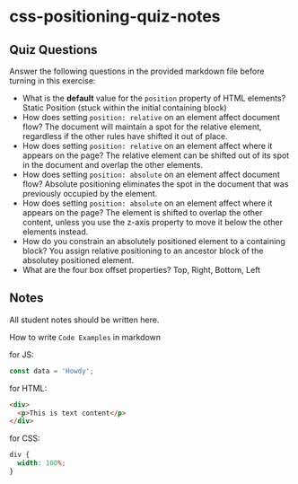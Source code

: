# css-positioning-quiz-notes

## Quiz Questions

Answer the following questions in the provided markdown file before turning in this exercise:

- What is the **default** value for the `position` property of HTML elements?
  Static Position (stuck within the initial containing block)
- How does setting `position: relative` on an element affect document flow?
  The document will maintain a spot for the relative element, regardless if the other rules have shifted it out of place.
- How does setting `position: relative` on an element affect where it appears on the page?
  The relative element can be shifted out of its spot in the document and overlap the other elements.
- How does setting `position: absolute` on an element affect document flow?
  Absolute positioning eliminates the spot in the document that was previously occupied by the element.
- How does setting `position: absolute` on an element affect where it appears on the page?
  The element is shifted to overlap the other content, unless you use the z-axis property to move it below the other elements instead.
- How do you constrain an absolutely positioned element to a containing block?
  You assign relative positioning to an ancestor block of the absolutey positioned element.
- What are the four box offset properties?
  Top, Right, Bottom, Left

## Notes

All student notes should be written here.

How to write `Code Examples` in markdown

for JS:

```javascript
const data = 'Howdy';
```

for HTML:

```html
<div>
  <p>This is text content</p>
</div>
```

for CSS:

```css
div {
  width: 100%;
}
```
